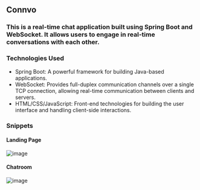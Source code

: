 ## Connvo

### This is a real-time chat application built using Spring Boot and WebSocket. It allows users to engage in real-time conversations with each other.

### Technologies Used
- Spring Boot: A powerful framework for building Java-based applications.
- WebSocket: Provides full-duplex communication channels over a single TCP connection, allowing real-time communication between clients and servers.
- HTML/CSS/JavaScript: Front-end technologies for building the user interface and handling client-side interactions.

### Snippets

#### Landing Page
![image](https://github.com/ishita0901/Connvo/assets/85539833/21be5dd8-f9cd-4c8e-a09d-7bdc5c7fb258)

#### Chatroom
![image](https://github.com/ishita0901/Connvo/assets/85539833/29a51e7f-d719-4328-b0cc-73f31a39c8a8)

